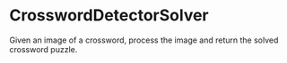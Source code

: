 CrosswordDetectorSolver
=======================

Given an image of a crossword, process the image and return the solved crossword puzzle.
